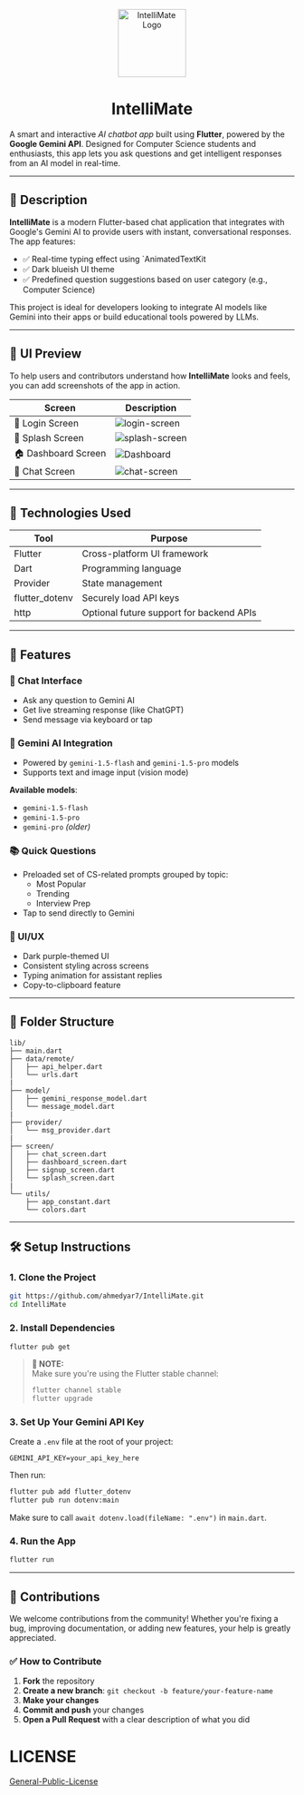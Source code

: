 <p align="center">
  <img src="./assets/icon/logo.png" alt="IntelliMate Logo" width="120" />
</p>

<h1 align="center">
  Intelli<span class="blue-text">Mate</span>
</h1>

A smart and interactive _AI chatbot app_ built using **Flutter**, powered by the **Google Gemini API**. Designed for Computer Science students and enthusiasts, this app lets you ask questions and get intelligent responses from an AI model in real-time.

---

## 📝 Description

**IntelliMate** is a modern Flutter-based chat application that integrates with Google's Gemini AI to provide users with instant, conversational responses. The app features:

- ✅ Real-time typing effect using `AnimatedTextKit
- ✅ Dark blueish UI theme
- ✅ Predefined question suggestions based on user category (e.g., Computer Science)

This project is ideal for developers looking to integrate AI models like Gemini into their apps or build educational tools powered by LLMs.

---

## 📸 UI Preview

To help users and contributors understand how **IntelliMate** looks and feels, you can add screenshots of the app in action.

| Screen              | Description                                              |
| ------------------- | -------------------------------------------------------- |
| 🔐 Login Screen     | ![login-screen](./assets/screenshots/login-screen.png)   |
| 🚀 Splash Screen    | ![splash-screen](./assets/screenshots/splash-screen.png) |
| 🏠 Dashboard Screen | ![Dashboard](./assets/screenshots/dashboard.png)         |
| 💬 Chat Screen      | ![chat-screen](./assets/screenshots/chat-screen.png)     |

---

## 🧰 Technologies Used

| Tool           | Purpose                                  |
| -------------- | ---------------------------------------- |
| Flutter        | Cross-platform UI framework              |
| Dart           | Programming language                     |
| Provider       | State management                         |
| flutter_dotenv | Securely load API keys                   |
| http           | Optional future support for backend APIs |

---

## 🧪 Features

### 💬 Chat Interface

- Ask any question to Gemini AI
- Get live streaming response (like ChatGPT)
- Send message via keyboard or tap

### 🤖 Gemini AI Integration

- Powered by `gemini-1.5-flash` and `gemini-1.5-pro` models
- Supports text and image input (vision mode)

**Available models**:

- `gemini-1.5-flash`
- `gemini-1.5-pro`
- `gemini-pro` _(older)_

### 📚 Quick Questions

- Preloaded set of CS-related prompts grouped by topic:
  - Most Popular
  - Trending
  - Interview Prep
- Tap to send directly to Gemini

### 🎨 UI/UX

- Dark purple-themed UI
- Consistent styling across screens
- Typing animation for assistant replies
- Copy-to-clipboard feature

---

## 📁 Folder Structure

```
lib/
├── main.dart
├── data/remote/
│   ├── api_helper.dart
│   └── urls.dart
|
├── model/
│   ├── gemini_response_model.dart
│   └── message_model.dart
|
├── provider/
│   └── msg_provider.dart
|
├── screen/
│   ├── chat_screen.dart
│   ├── dashboard_screen.dart
│   ├── signup_screen.dart
│   └── splash_screen.dart
|
└── utils/
    ├── app_constant.dart
    └── colors.dart

```

---

## 🛠️ Setup Instructions

### 1. Clone the Project

```bash
git https://github.com/ahmedyar7/IntelliMate.git
cd IntelliMate
```

### 2. Install Dependencies

```bash
flutter pub get
```

> **📌 NOTE:**  
> Make sure you're using the Flutter stable channel:
>
> ```bash
> flutter channel stable
> flutter upgrade
> ```

### 3. Set Up Your Gemini API Key

Create a `.env` file at the root of your project:

```
GEMINI_API_KEY=your_api_key_here
```

Then run:

```bash
flutter pub add flutter_dotenv
flutter pub run dotenv:main
```

Make sure to call `await dotenv.load(fileName: ".env")` in `main.dart`.

### 4. Run the App

```bash
flutter run
```

---

## 🤝 Contributions

We welcome contributions from the community! Whether you're fixing a bug, improving documentation, or adding new features, your help is greatly appreciated.

### ✅ How to Contribute

1. **Fork** the repository
2. **Create a new branch**: `git checkout -b feature/your-feature-name`
3. **Make your changes**
4. **Commit and push** your changes
5. **Open a Pull Request** with a clear description of what you did

# LICENSE

[General-Public-License](./LICENSE)
